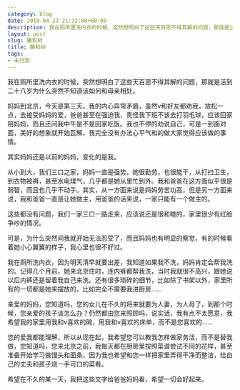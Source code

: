 ```yaml
---
category: blog
date: 2010-04-23 21:32:00+00:00
description: 我在厕所里洗内衣的时候，突然想明白了这些天百思不得其解的问题，那就是活到二十八岁
layout: post
slug: 藤和树
title: 藤和树
tags:
- 未分类
---
```


我在厕所里洗内衣的时候，突然想明白了这些天百思不得其解的问题，那就是活到二十八岁为什么突然不知道该如何和母亲相处。

妈妈到北京，今天是第三天。我的内心异常矛盾，虽然v和好友都劝我，放松一点，去接受妈妈的爱，爸爸甚至在强迫我，责怪我下班不该去打羽毛球，应该回家陪妈妈，而且还问我中午是不是回家吃饭。我也不停的劝说自己，可是一到面对面，美好的想象就开始瓦解，我完全没有办法心平气和的做大家觉得应该做的事情。

其实妈妈还是以前的妈妈，变化的是我。

从小到大，我们三口之家，妈妈一直是强势。她很勤劳，也很能干，从打扫卫生，到衣物被褥，甚至水电煤气，几乎都是她从里忙到外。我和爸爸在这方面似乎很是弱智，而且也几乎不动手。其实，从一方面来说是妈妈劳苦功高，但是另一方面来说，我和爸爸一直是让她做主，用爸爸的话来说，一家只能有一个做主的。

这些都没有问题，我们一家三口一路走来，应该说还是很和睦的，家里很少有红脸争吵的情况。

可是，为什么突然间我就开始无法忍受了，而且妈妈也有明显的察觉，有的时候看着她小心翼翼的样子，我心里也很不好过。

我在厕所洗内衣，因为明天清早就要出差，我知道如果我不洗，妈妈肯定会帮我洗的。记得几个月前，她来北京住时，连内裤都帮我洗，当时我就很不高兴，跟她说以后内裤还是留着我自己来洗。还有很多琐碎的细节，比如除了书架以外，家里所有的一切都是她来摆放的，比如完全不需要我进厨房……

亲爱的妈妈，您知道吗，您的女儿在不久的将来就要为人妻，为人母了，到那个时候，您亲爱的孩子该怎么办？仍然都由您来照顾吗，说实话，我有点不太愿意，我希望我的家里用我和v喜欢的碗，用我和v喜欢的床单，而不是您喜欢的……

您的爱我都能理解，所以从现在起，我希望您可以教我怎样做家务活，而不是替我做，您知道吗，您来北京之前，我每天都在厨房里按照菜谱尝试不同的花样，甚至准备开始学习做馒头和面条，因为我也希望和您一样把家里弄得干净而整洁，给自己的丈夫和孩子烧一手可口的菜肴。

希望在不久的某一天，我把这些文字给爸爸妈妈看，希望一切会好起来。

